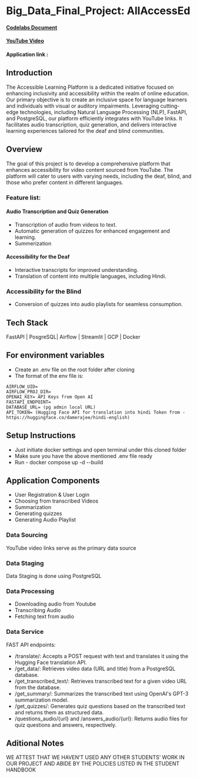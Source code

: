 # Big_Data_Final_Project: AllAccessEd

#### [Codelabs Document](https://codelabs-preview.appspot.com/?file_id=1FdCYFk82QYMPheCuaJK0NwihoGXUnLx4QDOUzCcPWcM#0)
#### [YouTube Video](https://youtu.be/34sq0Lbhi_g)

#### Application link : 

## Introduction

The Accessible Learning Platform is a dedicated initiative focused on enhancing inclusivity and accessibility within the realm of online education. Our primary objective is to create an inclusive space for language learners and individuals with visual or auditory impairments. Leveraging cutting-edge technologies, including Natural Language Processing (NLP), FastAPI, and PostgreSQL, our platform efficiently integrates with YouTube links. It facilitates audio transcription, quiz generation, and delivers interactive learning experiences tailored for the deaf and blind communities.

## Overview

The goal of this project is to develop a comprehensive platform that enhances accessibility for video content sourced from YouTube. The platform will cater to users with varying needs, including the deaf, blind, and those who prefer content in different languages.

### Feature list:
#### Audio Transcription and Quiz Generation
* Transcription of audio from videos to text.
* Automatic generation of quizzes for enhanced engagement and learning.
* Summerization

#### Accessibility for the Deaf
* Interactive transcripts for improved understanding.
* Translation of content into multiple languages, including Hindi.

### Accessibility for the Blind
* Conversion of quizzes into audio playlists for seamless consumption.

## Tech Stack

FastAPI | PosgreSQL| Airflow | Streamlit | GCP | Docker

## For environment variables

* Create an .env file on the root folder after cloning
* The format of the env file is:
```
AIRFLOW_UID=
AIRFLOW_PROJ_DIR=
OPENAI_KEY= API Keys from Open AI
FASTAPI_ENDPOINT= 
DATABASE_URL= (pg admin local URL)
API_TOKEN= (Hugging Face API for translation into hindi Token from - https://huggingface.co/damerajee/hindi-english)
```

## Setup Instructions

* Just initiate docker settings and open terminal under this cloned folder
* Make sure you have the above mentioned .env file ready
* Run - docker compose up -d --build

## Application Components

* User Registration & User Login 
* Choosing from transcribed Videos
* Summarization
* Generating quizzes
* Generating Audio Playlist


### Data Sourcing
YouTube video links serve as the primary data source
### Data Staging
Data Staging is done using PostgreSQL
### Data Processing
* Downloading audio from Youtube
* Transcribing Audio
* Fetching text from audio
### Data Service
FAST API endpoints:
* /translate/: Accepts a POST request with text and translates it using the Hugging Face translation API.
* /get_data/: Retrieves video data (URL and title) from a PostgreSQL database.
* /get_transcribed_text/: Retrieves transcribed text for a given video URL from the database.
* /get_summary/: Summarizes the transcribed text using OpenAI's GPT-3 summarization model.
* /get_quizzes/: Generates quiz questions based on the transcribed text and returns them as structured data.
* /questions_audio/{url} and /answers_audio/{url}: Returns audio files for quiz questions and answers, respectively.
## Aditional Notes

WE ATTEST THAT WE HAVEN’T USED ANY OTHER STUDENTS’ WORK IN OUR PROJECT AND ABIDE BY THE POLICIES LISTED IN THE STUDENT HANDBOOK



